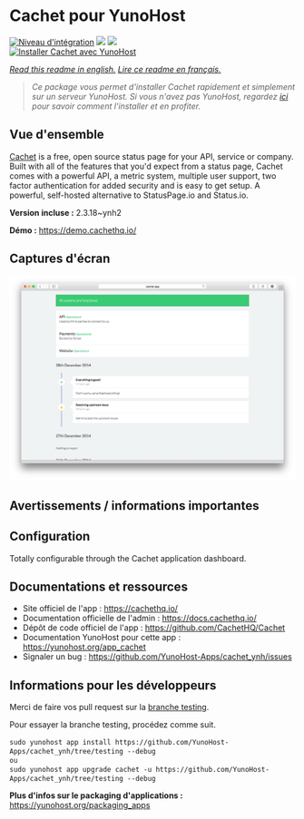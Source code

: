 # Cachet pour YunoHost

[![Niveau d'intégration](https://dash.yunohost.org/integration/cachet.svg)](https://dash.yunohost.org/appci/app/cachet) ![](https://ci-apps.yunohost.org/ci/badges/cachet.status.svg) ![](https://ci-apps.yunohost.org/ci/badges/cachet.maintain.svg)  
[![Installer Cachet avec YunoHost](https://install-app.yunohost.org/install-with-yunohost.svg)](https://install-app.yunohost.org/?app=cachet)

*[Read this readme in english.](./README.md)*
*[Lire ce readme en français.](./README_fr.md)*

> *Ce package vous permet d'installer Cachet rapidement et simplement sur un serveur YunoHost.
Si vous n'avez pas YunoHost, regardez [ici](https://yunohost.org/#/install) pour savoir comment l'installer et en profiter.*

## Vue d'ensemble

[Cachet](https://cachethq.io/) is a free, open source status page for your API, service or company. Built with all of the features that you'd expect from a status page, Cachet comes with a powerful API, a metric system, multiple user support, two factor authentication for added security and is easy to get setup. A powerful, self-hosted alternative to StatusPage.io and Status.io.


**Version incluse :** 2.3.18~ynh2

**Démo :** https://demo.cachethq.io/

## Captures d'écran

![](./doc/screenshots/main-interface.png)

## Avertissements / informations importantes

## Configuration

Totally configurable through the Cachet application dashboard.

## Documentations et ressources

* Site officiel de l'app : https://cachethq.io/
* Documentation officielle de l'admin : https://docs.cachethq.io/
* Dépôt de code officiel de l'app : https://github.com/CachetHQ/Cachet
* Documentation YunoHost pour cette app : https://yunohost.org/app_cachet
* Signaler un bug : https://github.com/YunoHost-Apps/cachet_ynh/issues

## Informations pour les développeurs

Merci de faire vos pull request sur la [branche testing](https://github.com/YunoHost-Apps/cachet_ynh/tree/testing).

Pour essayer la branche testing, procédez comme suit.
```
sudo yunohost app install https://github.com/YunoHost-Apps/cachet_ynh/tree/testing --debug
ou
sudo yunohost app upgrade cachet -u https://github.com/YunoHost-Apps/cachet_ynh/tree/testing --debug
```

**Plus d'infos sur le packaging d'applications :** https://yunohost.org/packaging_apps
